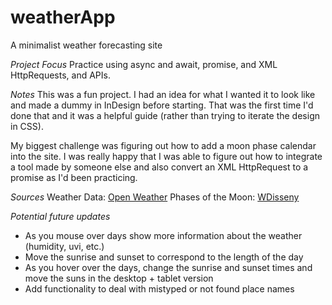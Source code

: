 # weatherApp

A minimalist weather forecasting site

_Project Focus_
Practice using async and await, promise, and XML HttpRequests, and APIs.

_Notes_
This was a fun project. I had an idea for what I wanted it to look like and made a dummy in InDesign before starting. That was the first time I'd done that and it was a helpful guide (rather than trying to iterate the design in CSS).

My biggest challenge was figuring out how to add a moon phase calendar into the site. I was really happy that I was able to figure out how to integrate a tool made by someone else and also convert an XML HttpRequest to a promise as I'd been practicing.

_Sources_
Weather Data: [Open Weather](https://openweathermap.org/)
Phases of the Moon: [WDisseny](http://www.wdisseny.com/)

_Potential future updates_

- As you mouse over days show more information about the weather (humidity, uvi, etc.)
- Move the sunrise and sunset to correspond to the length of the day
- As you hover over the days, change the sunrise and sunset times and move the suns in the desktop + tablet version
- Add functionality to deal with mistyped or not found place names
